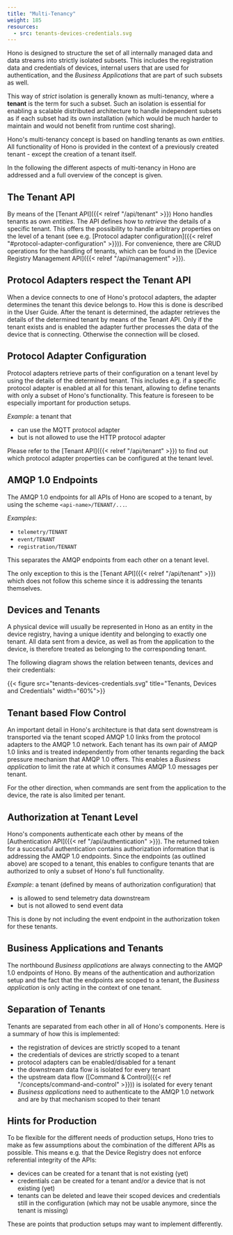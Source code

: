 ```yaml
---
title: "Multi-Tenancy"
weight: 185
resources:
  - src: tenants-devices-credentials.svg
---
```


Hono is designed to structure the set of all internally managed data and data streams into strictly isolated subsets. 
This includes the registration data and credentials of devices, internal users that are used for authentication, 
and the *Business Applications* that are part of such subsets as well.

This way of *strict* isolation is generally known as multi-tenancy, where a **tenant** is the term for such a subset.
Such an isolation is essential for enabling a scalable distributed architecture to handle independent subsets as if each subset had its
own installation (which would be much harder to maintain and would not benefit from runtime cost sharing).

Hono's multi-tenancy concept is based on handling tenants as own *entities*. All functionality of Hono is 
provided in the context of a previously created tenant - except the creation of a tenant itself. 

In the following the different aspects of multi-tenancy in Hono are addressed and a full overview of the concept is given.

## The Tenant API

By means of the [Tenant API]({{< relref "/api/tenant" >}}) Hono handles tenants as own *entities*.
The API defines how to *retrieve* the details of a specific tenant. This offers the possibility to handle arbitrary
properties on the level of a tenant (see e.g. [Protocol adapter configuration]({{< relref "#protocol-adapter-configuration" >}})).
For convenience, there are CRUD operations for the handling of tenants, which can be found in the 
[Device Registry Management API]({{< relref "/api/management" >}}).

## Protocol Adapters respect the Tenant API

When a device connects to one of Hono's protocol adapters, the adapter determines the tenant this device belongs to.
How this is done is described in the User Guide.
After the tenant is determined, the adapter retrieves the details of the determined tenant by means of the Tenant API.
Only if the tenant exists and is enabled the adapter further processes the data of the device that is connecting. Otherwise
the connection will be closed.

## Protocol Adapter Configuration

Protocol adapters retrieve parts of their configuration on a tenant level by using the details of the determined tenant.
This includes e.g. if a specific protocol adapter is enabled at all for this tenant, allowing to define tenants with 
only a subset of Hono's functionality. This feature is foreseen to be especially important for production setups.

*Example*: a tenant that

- can use the MQTT protocol adapter
- but is not allowed to use the HTTP protocol adapter


Please refer to the [Tenant API]({{< relref "/api/tenant" >}}) to find out which protocol adapter properties 
can be configured at the tenant level.

## AMQP 1.0 Endpoints

The AMQP 1.0 endpoints for all APIs of Hono are scoped to a tenant, by using the scheme `<api-name>/TENANT/...`.

*Examples*:

- `telemetry/TENANT`
- `event/TENANT`
- `registration/TENANT`

This separates the AMQP endpoints from each other on a tenant level.

The only exception to this is the [Tenant API]({{< relref "/api/tenant" >}}) which does not follow this scheme since it
is addressing the tenants themselves.

## Devices and Tenants

A physical device will usually be represented in Hono as an entity in the device registry, having a unique identity 
and belonging to exactly one tenant. All data sent from a device, as well as from the application to the device, 
is therefore treated as belonging to the corresponding tenant.

The following diagram shows the relation between tenants, devices and their credentials:

{{< figure src="tenants-devices-credentials.svg" title="Tenants, Devices and Credentials" width="60%">}}


## Tenant based Flow Control

An important detail in Hono's architecture is that data sent downstream is transported via the tenant
scoped AMQP 1.0 links from the protocol adapters to the AMQP 1.0 network.
Each tenant has its own pair of AMQP 1.0 links and is treated 
independently from other tenants regarding the back pressure mechanism that AMQP 1.0 offers.
This enables a *Business application* to limit the rate at which it consumes AMQP 1.0 messages per tenant.

For the other direction, when commands are sent from the application to the device, the rate is also limited per tenant.
 
## Authorization at Tenant Level

Hono's components authenticate each other by means of the [Authentication API]({{< ref "/api/authentication" >}}).
The returned token for a successful authentication contains authorization information that is addressing the AMQP 1.0
endpoints. Since the endpoints (as outlined above) are scoped to a tenant, this enables to configure tenants that are
authorized to only a subset of Hono's full functionality.

*Example*: a tenant (defined by means of authorization configuration) that 

- is allowed to send telemetry data downstream
- but is not allowed to send event data

This is done by not including the event endpoint in the authorization token for these tenants.

## Business Applications and Tenants

The northbound *Business applications* are always connecting to the AMQP 1.0 endpoints of Hono.
By means of the authentication and authorization setup and the fact that the endpoints are scoped to a tenant, the 
*Business application* is only acting in the context of one tenant.


## Separation of Tenants

Tenants are separated from each other in all of Hono's components. 
Here is a summary of how this is implemented:

- the registration of devices are strictly scoped to a tenant
- the credentials of devices are strictly scoped to a tenant
- protocol adapters can be enabled/disabled for a tenant 
- the downstream data flow is isolated for every tenant
- the upstream data flow ([Command &amp; Control]({{< ref "/concepts/command-and-control" >}})) is isolated for every tenant
- *Business applications* need to authenticate to the AMQP 1.0 network and are by that mechanism scoped to their tenant
 
## Hints for Production

To be flexible for the different needs of production setups, Hono tries to make as few assumptions about the combination
of the different APIs as possible.
This means e.g. that the Device Registry does not enforce referential integrity of the APIs:

- devices can be created for a tenant that is not existing (yet)
- credentials can be created for a tenant and/or a device that is not existing (yet)
- tenants can be deleted and leave their scoped devices and credentials still in the configuration (which may not be usable
  anymore, since the tenant is missing)

These are points that production setups may want to implement differently.
